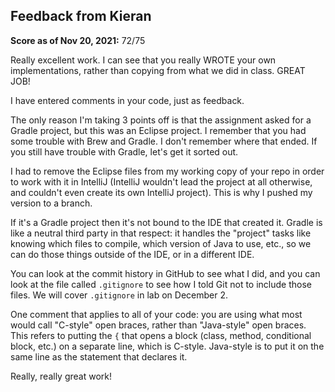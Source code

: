 ## Feedback from Kieran

**Score as of Nov 20, 2021:** 72/75

Really excellent work.  I can see that you really WROTE your own 
implementations, rather than copying from what we did in class.  GREAT JOB!

I have entered comments in your code, just as feedback.

The only reason I'm taking 3 points off is that the assignment asked
for a Gradle project, but this was an Eclipse project.  I remember that you had some trouble with Brew and Gradle.  I don't
remember where that ended.  If you still have trouble with Gradle,
let's get it sorted out.

I had to remove the Eclipse files from my working copy of your repo
in order to work with it in IntelliJ (IntelliJ wouldn't lead the project
at all otherwise, and couldn't even create its own IntelliJ project).  This 
is why I pushed my version to a branch.

If it's a Gradle project then it's not bound to the IDE that 
created it.  Gradle is like a neutral third party in that respect:
it handles the "project" tasks like knowing which files to compile,
which version of Java to use, etc., so we can do those things
outside of the IDE, or in a different IDE.

You can look at the commit history in GitHub to see what I did, and 
you can look at the file called `.gitignore` to see how I told Git
not to include those files.  We will cover `.gitignore` in lab on December 2.

One comment that applies to all of your code: you are using what most would call "C-style"
open braces, rather than "Java-style" open braces.  This refers to putting the `{` that
opens a block (class, method, conditional block, etc.) on a separate line, which is
C-style.  Java-style is to put it on the same line as the statement that declares it.

Really, really great work!


